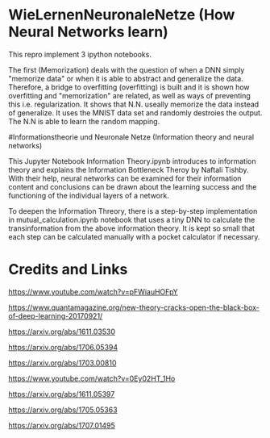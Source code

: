 # WieLernenNeuronaleNetze (How Neural Networks learn)

This repro implement 3 ipython notebooks. 

The first  (Memorization) deals with the question of when a DNN simply "memorize data" or when it is able to abstract and generalize the data. Therefore, a bridge to overfitting (overfitting) is built and it is shown how overfitting and "memorization" are related, as well as ways of preventing this i.e. regularization. It shows that N.N. useally memorize the data instead of  generalize. It uses the MNIST data set and randomly destroies the output. The N.N is able to learn the random mapping. 

#Informationstheorie und Neuronale Netze (Information theory and neural networks)

This Jupyter Notebook Information Theory.ipynb introduces to information theory and explains the Information Bottleneck Theroy by Naftali Tishby. With their help, neural networks can be examined for their information content and conclusions can be drawn about the learning success and the functioning of the individual layers of a network. 

To deepen the Information Threory, there is a step-by-step implementation in mutual_calculation.ipynb notebook that uses a tiny DNN to calculate the transinformation from the above information theory. It is kept so small that each step can be calculated manually with a pocket calculator if necessary.


# Credits and Links

https://www.youtube.com/watch?v=pFWiauHOFpY

https://www.quantamagazine.org/new-theory-cracks-open-the-black-box-of-deep-learning-20170921/

https://arxiv.org/abs/1611.03530

https://arxiv.org/abs/1706.05394

https://arxiv.org/abs/1703.00810



https://www.youtube.com/watch?v=0Ey02HT_1Ho

https://arxiv.org/abs/1611.05397

https://arxiv.org/abs/1705.05363

https://arxiv.org/abs/1707.01495
